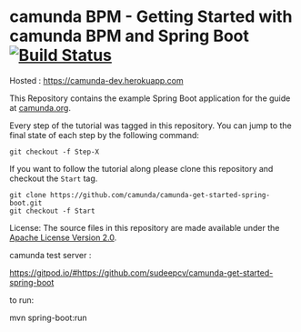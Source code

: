 # camunda BPM - Getting Started with camunda BPM and Spring Boot [![Build Status](https://travis-ci.org/sudeepcv/camunda-get-started-spring-boot.svg?branch=master)](https://travis-ci.org/sudeepcv/camunda-get-started-spring-boot)

 Hosted : https://camunda-dev.herokuapp.com

This Repository contains the example Spring Boot application for the guide at [camunda.org](http://camunda.org/get-started/spring-boot.html).

Every step of the tutorial was tagged in this repository. You can jump to the final state of each step
by the following command:

```
git checkout -f Step-X
```

If you want to follow the tutorial along please clone this repository and checkout the `Start` tag.

```
git clone https://github.com/camunda/camunda-get-started-spring-boot.git
git checkout -f Start
```

License: The source files in this repository are made available under the [Apache License Version 2.0](./LICENSE).


camunda test server :

https://gitpod.io/#https://github.com/sudeepcv/camunda-get-started-spring-boot

to run:

mvn spring-boot:run